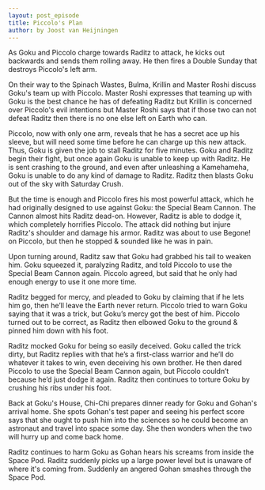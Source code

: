 ```yaml
---
layout: post_episode
title: Piccolo's Plan
author: by Joost van Heijningen
---
```


As Goku and Piccolo charge towards Raditz to attack, he kicks out backwards and sends them rolling away. He then fires a Double Sunday that destroys Piccolo's left arm.

On their way to the Spinach Wastes, Bulma, Krillin and Master Roshi discuss Goku's team up with Piccolo. Master Roshi expresses that teaming up with Goku is the best chance he has of defeating Raditz but Krillin is concerned over Piccolo's evil intentions but Master Roshi says that if those two can not defeat Raditz then there is no one else left on Earth who can.

Piccolo, now with only one arm, reveals that he has a secret ace up his sleeve, but will need some time before he can charge up this new attack. Thus, Goku is given the job to stall Raditz for five minutes. Goku and Raditz begin their fight, but once again Goku is unable to keep up with Raditz. He is sent crashing to the ground, and even after unleashing a Kamehameha, Goku is unable to do any kind of damage to Raditz. Raditz then blasts Goku out of the sky with Saturday Crush.

But the time is enough and Piccolo fires his most powerful attack, which he had originally designed to use against Goku: the Special Beam Cannon. The Cannon almost hits Raditz dead-on. However, Raditz is able to dodge it, which completely horrifies Piccolo. The attack did nothing but injure Raditz's shoulder and damage his armor. Raditz was about to use Begone! on Piccolo, but then he stopped & sounded like he was in pain.

Upon turning around, Raditz saw that Goku had grabbed his tail to weaken him. Goku squeezed it, paralyzing Raditz, and told Piccolo to use the Special Beam Cannon again. Piccolo agreed, but said that he only had enough energy to use it one more time.

Raditz begged for mercy, and pleaded to Goku by claiming that if he lets him go, then he’ll leave the Earth never return. Piccolo tried to warn Goku saying that it was a trick, but Goku’s mercy got the best of him. Piccolo turned out to be correct, as Raditz then elbowed Goku to the ground & pinned him down with his foot.

Raditz mocked Goku for being so easily deceived. Goku called the trick dirty, but Raditz replies with that he’s a first-class warrior and he’ll do whatever it takes to win, even deceiving his own brother. He then dared Piccolo to use the Special Beam Cannon again, but Piccolo couldn’t because he’d just dodge it again. Raditz then continues to torture Goku by crushing his ribs under his foot.

Back at Goku's House, Chi-Chi prepares dinner ready for Goku and Gohan's arrival home. She spots Gohan's test paper and seeing his perfect score says that she ought to push him into the sciences so he could become an astronaut and travel into space some day. She then wonders when the two will hurry up and come back home.

Raditz continues to harm Goku as Gohan hears his screams from inside the Space Pod. Raditz suddenly picks up a large power level but is unaware of where it's coming from. Suddenly an angered Gohan smashes through the Space Pod.
